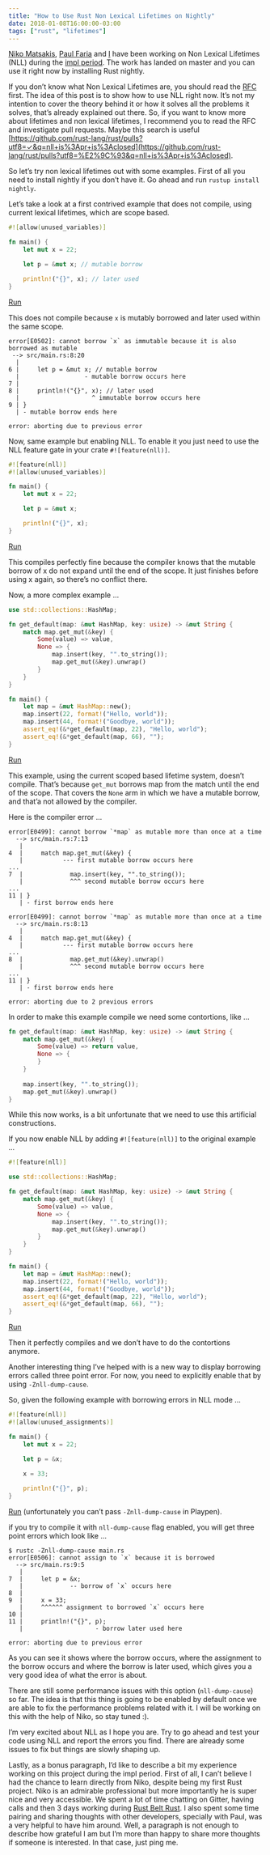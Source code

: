 ```yaml
---
title: "How to Use Rust Non Lexical Lifetimes on Nightly"
date: 2018-01-08T16:00:00-03:00
tags: ["rust", "lifetimes"]
---
```


[Niko Matsakis](https://twitter.com/nikomatsakis), [Paul
Faria](https://twitter.com/Nashenas88) and
[I](https://twitter.com/spastorino) have been working on Non Lexical
Lifetimes (NLL) during the [impl
period](https://internals.rust-lang.org/t/announcing-the-impl-period-sep-18-dec-17/5676).
The work has landed on master and you can use it right now by installing
Rust nightly.

<!--more--> 

If you don’t know what Non Lexical Lifetimes are, you should read the
[RFC](https://github.com/rust-lang/rfcs/blob/master/text/2094-nll.md)
first. The idea of this post is to show how to use NLL right now. It’s
not my intention to cover the theory behind it or how it solves all the
problems it solves, that’s already explained out there. So, if you want
to know more about lifetimes and non lexical lifetimes, I recommend you
to read the RFC and investigate pull requests.
Maybe this search is useful
[https://github.com/rust-lang/rust/pulls?utf8=✓&q=nll+is%3Apr+is%3Aclosed](https://github.com/rust-lang/rust/pulls?utf8=%E2%9C%93&q=nll+is%3Apr+is%3Aclosed).

So let’s try non lexical lifetimes out with some examples.
First of all you need to install nightly if you don’t have it.
Go ahead and run `rustup install nightly`.

Let’s take a look at a first contrived example that does not compile,
using current lexical lifetimes, which are scope based.

```rust
#![allow(unused_variables)]

fn main() {
    let mut x = 22;

    let p = &mut x; // mutable borrow

    println!("{}", x); // later used
}
```
[Run](https://play.rust-lang.org/?gist=a0a588b64273f2031f49d8b892e7d938&version=nightly)

This does not compile because `x` is mutably borrowed and later used
within the same scope.

```
error[E0502]: cannot borrow `x` as immutable because it is also borrowed as mutable
 --> src/main.rs:8:20
  |
6 |     let p = &mut x; // mutable borrow
  |                  - mutable borrow occurs here
7 | 
8 |     println!("{}", x); // later used
  |                    ^ immutable borrow occurs here
9 | }
  | - mutable borrow ends here

error: aborting due to previous error
```

Now, same example but enabling NLL. To enable it you just need to use
the NLL feature gate in your crate `#![feature(nll)]`.

```rust
#![feature(nll)]
#![allow(unused_variables)]

fn main() {
    let mut x = 22;

    let p = &mut x;

    println!("{}", x);
}
```
[Run](https://play.rust-lang.org/?gist=446e7952725aa7e0993b4c890bdd8680&version=nightly)

This compiles perfectly fine because the compiler knows that the mutable
borrow of x do not expand until the end of the scope. It just finishes
before using x again, so there’s no conflict there.

Now, a more complex example ...

```rust
use std::collections::HashMap;

fn get_default(map: &mut HashMap, key: usize) -> &mut String {
    match map.get_mut(&key) {
        Some(value) => value,
        None => {
            map.insert(key, "".to_string());
            map.get_mut(&key).unwrap()
        }
    }
}

fn main() {
    let map = &mut HashMap::new();
    map.insert(22, format!("Hello, world"));
    map.insert(44, format!("Goodbye, world"));
    assert_eq!(&*get_default(map, 22), "Hello, world");
    assert_eq!(&*get_default(map, 66), "");
}
```

[Run](https://play.rust-lang.org/?gist=51466a252f37a6853575d260be268d4d&version=nightly)

This example, using the current scoped based lifetime system, doesn’t
compile.
That’s because `get_mut` borrows map from the match until the end of the
scope.
That covers the `None` arm in which we have a mutable borrow, and that’a
not allowed by the compiler.

Here is the compiler error ...

```
error[E0499]: cannot borrow `*map` as mutable more than once at a time
  --> src/main.rs:7:13
   |
4  |     match map.get_mut(&key) {
   |           --- first mutable borrow occurs here
...
7  |             map.insert(key, "".to_string());
   |             ^^^ second mutable borrow occurs here
...
11 | }
   | - first borrow ends here

error[E0499]: cannot borrow `*map` as mutable more than once at a time
  --> src/main.rs:8:13
   |
4  |     match map.get_mut(&key) {
   |           --- first mutable borrow occurs here
...
8  |             map.get_mut(&key).unwrap()
   |             ^^^ second mutable borrow occurs here
...
11 | }
   | - first borrow ends here

error: aborting due to 2 previous errors
```

In order to make this example compile we need some contortions, like ...

```rust
fn get_default(map: &mut HashMap, key: usize) -> &mut String {
    match map.get_mut(&key) {
        Some(value) => return value,
        None => {
        }
    }
    
    map.insert(key, "".to_string());
    map.get_mut(&key).unwrap()
}
```

While this now works, is a bit unfortunate that we need to use this
artificial constructions.

If you now enable NLL by adding `#![feature(nll)]` to the original
example ...

```rust
#![feature(nll)]

use std::collections::HashMap;

fn get_default(map: &mut HashMap, key: usize) -> &mut String {
    match map.get_mut(&key) {
        Some(value) => value,
        None => {
            map.insert(key, "".to_string());
            map.get_mut(&key).unwrap()
        }
    }
}

fn main() {
    let map = &mut HashMap::new();
    map.insert(22, format!("Hello, world"));
    map.insert(44, format!("Goodbye, world"));
    assert_eq!(&*get_default(map, 22), "Hello, world");
    assert_eq!(&*get_default(map, 66), "");
}
```

[Run](https://play.rust-lang.org/?gist=18d0d79621686f58b3ce49bba07dd62d&version=nightly)

Then it perfectly compiles and we don’t have to do the contortions
anymore.

Another interesting thing I’ve helped with is a new way to display
borrowing errors called three point error. For now, you need to
explicitly enable that by using `-Znll-dump-cause`.

So, given the following example with borrowing errors in NLL mode ...

```rust
#![feature(nll)]
#![allow(unused_assignments)]

fn main() {
    let mut x = 22;

    let p = &x;

    x = 33;
    
    println!("{}", p);
}
```

[Run](https://play.rust-lang.org/?gist=99d7dfb9b67412cad86bcea383331538&version=nightly])
(unfortunately you can’t pass `-Znll-dump-cause` in Playpen).

if you try to compile it with `nll-dump-cause` flag enabled, you will
get three point errors which look like ...

```
$ rustc -Znll-dump-cause main.rs
error[E0506]: cannot assign to `x` because it is borrowed
  --> src/main.rs:9:5
   |
7  |     let p = &x;
   |             -- borrow of `x` occurs here
8  | 
9  |     x = 33;
   |     ^^^^^^ assignment to borrowed `x` occurs here
10 |     
11 |     println!("{}", p);
   |                    - borrow later used here

error: aborting due to previous error
```

As you can see it shows where the borrow occurs, where the assignment to
the borrow occurs and where the borrow is later used, which gives you a
very good idea of what the error is about.

There are still some performance issues with this option
(`nll-dump-cause`) so far. The idea is that this thing is going to be
enabled by default once we are able to fix the performance problems
related with it. I will be working on this with the help of Niko, so
stay tuned :).

I’m very excited about NLL as I hope you are. Try to go ahead and test
your code using NLL and report the errors you find. There are already
some issues to fix but things are slowly shaping up.

Lastly, as a bonus paragraph, I’d like to describe a bit my experience
working on this project during the impl period.
First of all, I can’t believe I had the chance to learn directly from
Niko, despite being my first Rust project.
Niko is an admirable professional but more importantly he is super nice
and very accessible.
We spent a lot of time chatting on Gitter, having calls and then 3 days
working during [Rust Belt Rust](https://www.rust-belt-rust.com/).
I also spent some time pairing and sharing thoughts with other
developers, specially with Paul, was a very helpful to have him around.
Well, a paragraph is not enough to describe how grateful I am but I’m
more than happy to share more thoughts if someone is interested. In that
case, just ping me.
